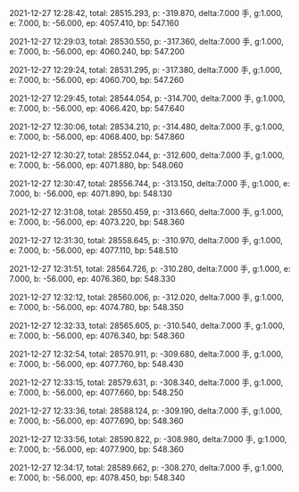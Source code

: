 2021-12-27 12:28:42, total: 28515.293, p: -319.870, delta:7.000 手, g:1.000, e: 7.000, b: -56.000, ep: 4057.410, bp: 547.160

2021-12-27 12:29:03, total: 28530.550, p: -317.360, delta:7.000 手, g:1.000, e: 7.000, b: -56.000, ep: 4060.240, bp: 547.200

2021-12-27 12:29:24, total: 28531.295, p: -317.380, delta:7.000 手, g:1.000, e: 7.000, b: -56.000, ep: 4060.700, bp: 547.260

2021-12-27 12:29:45, total: 28544.054, p: -314.700, delta:7.000 手, g:1.000, e: 7.000, b: -56.000, ep: 4066.420, bp: 547.640

2021-12-27 12:30:06, total: 28534.210, p: -314.480, delta:7.000 手, g:1.000, e: 7.000, b: -56.000, ep: 4068.400, bp: 547.860

2021-12-27 12:30:27, total: 28552.044, p: -312.600, delta:7.000 手, g:1.000, e: 7.000, b: -56.000, ep: 4071.880, bp: 548.060

2021-12-27 12:30:47, total: 28556.744, p: -313.150, delta:7.000 手, g:1.000, e: 7.000, b: -56.000, ep: 4071.890, bp: 548.130

2021-12-27 12:31:08, total: 28550.459, p: -313.660, delta:7.000 手, g:1.000, e: 7.000, b: -56.000, ep: 4073.220, bp: 548.360

2021-12-27 12:31:30, total: 28558.645, p: -310.970, delta:7.000 手, g:1.000, e: 7.000, b: -56.000, ep: 4077.110, bp: 548.510

2021-12-27 12:31:51, total: 28564.726, p: -310.280, delta:7.000 手, g:1.000, e: 7.000, b: -56.000, ep: 4076.360, bp: 548.330

2021-12-27 12:32:12, total: 28560.006, p: -312.020, delta:7.000 手, g:1.000, e: 7.000, b: -56.000, ep: 4074.780, bp: 548.350

2021-12-27 12:32:33, total: 28565.605, p: -310.540, delta:7.000 手, g:1.000, e: 7.000, b: -56.000, ep: 4076.340, bp: 548.360

2021-12-27 12:32:54, total: 28570.911, p: -309.680, delta:7.000 手, g:1.000, e: 7.000, b: -56.000, ep: 4077.760, bp: 548.430

2021-12-27 12:33:15, total: 28579.631, p: -308.340, delta:7.000 手, g:1.000, e: 7.000, b: -56.000, ep: 4077.660, bp: 548.250

2021-12-27 12:33:36, total: 28588.124, p: -309.190, delta:7.000 手, g:1.000, e: 7.000, b: -56.000, ep: 4077.690, bp: 548.360

2021-12-27 12:33:56, total: 28590.822, p: -308.980, delta:7.000 手, g:1.000, e: 7.000, b: -56.000, ep: 4077.900, bp: 548.360

2021-12-27 12:34:17, total: 28589.662, p: -308.270, delta:7.000 手, g:1.000, e: 7.000, b: -56.000, ep: 4078.450, bp: 548.340